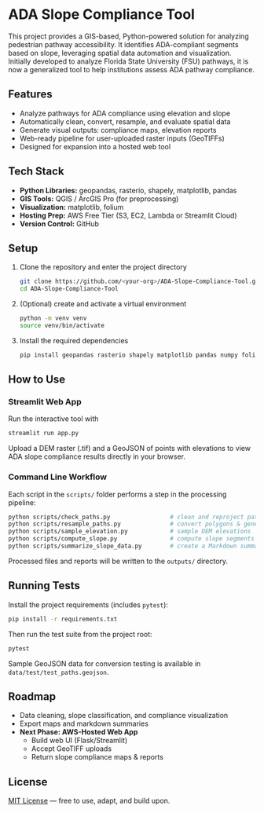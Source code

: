 # ADA Slope Compliance Tool

This project provides a GIS-based, Python-powered solution for analyzing pedestrian pathway accessibility. It identifies ADA-compliant segments based on slope, leveraging spatial data automation and visualization. Initially developed to analyze Florida State University (FSU) pathways, it is now a generalized tool to help institutions assess ADA pathway compliance.

## Features
- Analyze pathways for ADA compliance using elevation and slope
- Automatically clean, convert, resample, and evaluate spatial data
- Generate visual outputs: compliance maps, elevation reports
- Web-ready pipeline for user-uploaded raster inputs (GeoTIFFs)
- Designed for expansion into a hosted web tool

## Tech Stack
- **Python Libraries:** geopandas, rasterio, shapely, matplotlib, pandas
- **GIS Tools:** QGIS / ArcGIS Pro (for preprocessing)
- **Visualization:** matplotlib, folium
- **Hosting Prep:** AWS Free Tier (S3, EC2, Lambda or Streamlit Cloud)
- **Version Control:** GitHub

## Setup
1. Clone the repository and enter the project directory
   ```bash
   git clone https://github.com/<your-org>/ADA-Slope-Compliance-Tool.git
   cd ADA-Slope-Compliance-Tool
   ```
2. (Optional) create and activate a virtual environment
   ```bash
   python -m venv venv
   source venv/bin/activate
   ```
3. Install the required dependencies
   ```bash
   pip install geopandas rasterio shapely matplotlib pandas numpy folium streamlit
   ```

## How to Use

### Streamlit Web App
Run the interactive tool with
```bash
streamlit run app.py
```
Upload a DEM raster (.tif) and a GeoJSON of points with elevations to view ADA
slope compliance results directly in your browser.

### Command Line Workflow
Each script in the `scripts/` folder performs a step in the processing pipeline:
```bash
python scripts/check_paths.py                 # clean and reproject path data
python scripts/resample_paths.py              # convert polygons & generate points
python scripts/sample_elevation.py            # sample DEM elevations
python scripts/compute_slope.py               # compute slope segments
python scripts/summarize_slope_data.py        # create a Markdown summary
```
Processed files and reports will be written to the `outputs/` directory.


## Running Tests

Install the project requirements (includes `pytest`):

```bash
pip install -r requirements.txt
```

Then run the test suite from the project root:

```bash
pytest
```
Sample GeoJSON data for conversion testing is available in `data/test/test_paths.geojson`.

## Roadmap

- Data cleaning, slope classification, and compliance visualization  
- Export maps and markdown summaries  
- **Next Phase: AWS-Hosted Web App**  
  - Build web UI (Flask/Streamlit)  
  - Accept GeoTIFF uploads  
  - Return slope compliance maps & reports  

## License
[MIT License](LICENSE) — free to use, adapt, and build upon.

